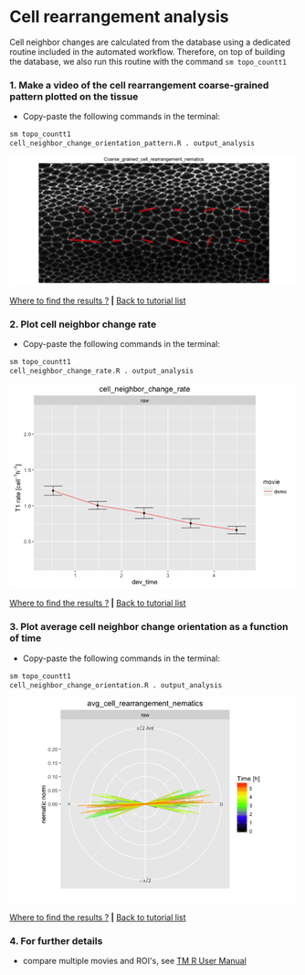 
# Cell rearrangement analysis

Cell neighbor changes are calculated from the database using a dedicated routine included in the automated workflow. Therefore, on top of building the database, we also run this routine with the command `sm topo_countt1`


### 1. Make a video of the cell rearrangement coarse-grained pattern plotted on the tissue

* Copy-paste the following commands in the terminal:

```
sm topo_countt1 
cell_neighbor_change_orientation_pattern.R . output_analysis
```

![](cell_rearrangements_files/figure-html/cell_neighbor_change_orientation_pattern-1.png)

[Where to find the results ?](../tm_qs_example_data.md#4-look-at-the-results) **|** 
[Back to tutorial list](../tm_qs_example_data.md#3-select-the-analysis-you-are-interested-in)


### 2. Plot cell neighbor change rate
* Copy-paste the following commands in the terminal:

```
sm topo_countt1 
cell_neighbor_change_rate.R . output_analysis
```

![](cell_rearrangements_files/figure-html/cell_neighbor_change_rate-1.png)

[Where to find the results ?](../tm_qs_example_data.md#4-look-at-the-results) **|** 
[Back to tutorial list](../tm_qs_example_data.md#3-select-the-analysis-you-are-interested-in)

### 3. Plot average cell neighbor change orientation as a function of time
* Copy-paste the following commands in the terminal:

```
sm topo_countt1 
cell_neighbor_change_orientation.R . output_analysis
```

![](cell_rearrangements_files/figure-html/cell_neighbor_change_orientation-1.png)

[Where to find the results ?](../tm_qs_example_data.md#4-look-at-the-results) **|** 
[Back to tutorial list](../tm_qs_example_data.md#3-select-the-analysis-you-are-interested-in)

### 4. For further details

* compare multiple movies and ROI's, see [TM R User Manual](https://mpicbg-scicomp.github.io/tissue_miner/tm_tutorial/R-tutorial.html#comparing-averaged-quantities-between-movies-and-rois)
